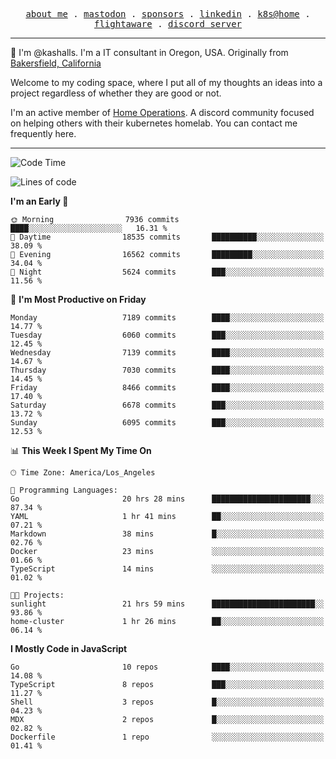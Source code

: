 <p align="center">
  <samp>
    <a href="https://jordanjones.org/">about me</a> .
    <a rel="me" href="https://mastodon.social/@kashall">mastodon</a> .
    <a href="https://github.com/sponsors/kashalls">sponsors</a> .
    <a href="https://linkedin.com/in/jordpjones">linkedin</a> .
    <a href="https://github.com/kashalls/home-cluster">k8s@home</a> .
    <a href="https://flightaware.com/adsb/stats/user/kashalls">flightaware</a> .
    <a href="https://discord.gg/V2WrCfqba9">discord server</a>
  </samp>
</p>

----------------------------------------------------------------

:wave: I'm @kashalls. I'm a IT consultant in Oregon, USA. Originally from [Bakersfield, California](https://maps.app.goo.gl/QQMtywTWghpXB6Tu6)

Welcome to my coding space, where I put all of my thoughts an ideas into a project regardless of whether they are good or not.

I'm an active member of [Home Operations](https://discord.gg/home-operations). A discord community focused on helping others with their kubernetes homelab. You can contact me frequently here.

----------------------------------------------------------------
<!--START_SECTION:waka-->
![Code Time](http://img.shields.io/badge/Code%20Time-2%2C286%20hrs%2046%20mins-blue)

![Lines of code](https://img.shields.io/badge/From%20Hello%20World%20I%27ve%20Written-9.8%20million%20lines%20of%20code-blue)

**I'm an Early 🐤** 

```text
🌞 Morning                7936 commits        ████░░░░░░░░░░░░░░░░░░░░░   16.31 % 
🌆 Daytime                18535 commits       ██████████░░░░░░░░░░░░░░░   38.09 % 
🌃 Evening                16562 commits       █████████░░░░░░░░░░░░░░░░   34.04 % 
🌙 Night                  5624 commits        ███░░░░░░░░░░░░░░░░░░░░░░   11.56 % 
```
📅 **I'm Most Productive on Friday** 

```text
Monday                   7189 commits        ████░░░░░░░░░░░░░░░░░░░░░   14.77 % 
Tuesday                  6060 commits        ███░░░░░░░░░░░░░░░░░░░░░░   12.45 % 
Wednesday                7139 commits        ████░░░░░░░░░░░░░░░░░░░░░   14.67 % 
Thursday                 7030 commits        ████░░░░░░░░░░░░░░░░░░░░░   14.45 % 
Friday                   8466 commits        ████░░░░░░░░░░░░░░░░░░░░░   17.40 % 
Saturday                 6678 commits        ███░░░░░░░░░░░░░░░░░░░░░░   13.72 % 
Sunday                   6095 commits        ███░░░░░░░░░░░░░░░░░░░░░░   12.53 % 
```


📊 **This Week I Spent My Time On** 

```text
🕑︎ Time Zone: America/Los_Angeles

💬 Programming Languages: 
Go                       20 hrs 28 mins      ██████████████████████░░░   87.34 % 
YAML                     1 hr 41 mins        ██░░░░░░░░░░░░░░░░░░░░░░░   07.21 % 
Markdown                 38 mins             █░░░░░░░░░░░░░░░░░░░░░░░░   02.76 % 
Docker                   23 mins             ░░░░░░░░░░░░░░░░░░░░░░░░░   01.66 % 
TypeScript               14 mins             ░░░░░░░░░░░░░░░░░░░░░░░░░   01.02 % 

🐱‍💻 Projects: 
sunlight                 21 hrs 59 mins      ███████████████████████░░   93.86 % 
home-cluster             1 hr 26 mins        ██░░░░░░░░░░░░░░░░░░░░░░░   06.14 % 
```

**I Mostly Code in JavaScript** 

```text
Go                       10 repos            ████░░░░░░░░░░░░░░░░░░░░░   14.08 % 
TypeScript               8 repos             ███░░░░░░░░░░░░░░░░░░░░░░   11.27 % 
Shell                    3 repos             █░░░░░░░░░░░░░░░░░░░░░░░░   04.23 % 
MDX                      2 repos             █░░░░░░░░░░░░░░░░░░░░░░░░   02.82 % 
Dockerfile               1 repo              ░░░░░░░░░░░░░░░░░░░░░░░░░   01.41 % 
```




<!--END_SECTION:waka-->